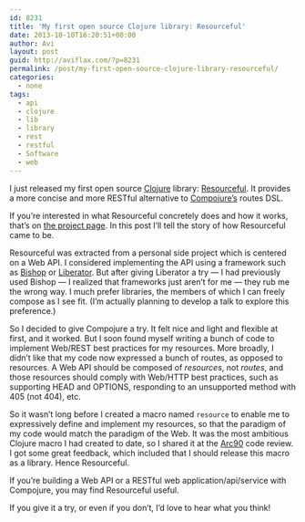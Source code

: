 ```yaml
---
id: 8231
title: 'My first open source Clojure library: Resourceful'
date: 2013-10-10T16:20:51+00:00
author: Avi
layout: post
guid: http://aviflax.com/?p=8231
permalink: /post/my-first-open-source-clojure-library-resourceful/
categories:
  - none
tags:
  - api
  - clojure
  - lib
  - library
  - rest
  - restful
  - Software
  - web
---
```

I just released my first open source [Clojure](http://clojure.org) library: [Resourceful](https://github.com/aviflax/resourceful). It provides a more concise and more RESTful alternative to [Compojure’s](https://github.com/weavejester/compojure/) routes DSL.

If you’re interested in what Resourceful concretely does and how it works, that’s on [the project page](https://github.com/aviflax/resourceful). In this post I’ll tell the story of how Resourceful came to be.

Resourceful was extracted from a personal side project which is centered on a Web API. I considered implementing the API using a framework such as [Bishop](https://github.com/cmiles74/bishop) or [Liberator](http://clojure-liberator.github.io/liberator/). But after giving Liberator a try — I had previously used Bishop — I realized that frameworks just aren’t for me — they rub me the wrong way. I much prefer libraries, the members of which I can freely compose as I see fit. (I’m actually planning to develop a talk to explore this preference.)

So I decided to give Compojure a try. It felt nice and light and flexible at first, and it worked. But I soon found myself writing a bunch of code to implement Web/REST best practices for my resources. More broadly, I didn’t like that my code now expressed a bunch of routes, as opposed to resources. A Web API should be composed of _resources_, not _routes_, and those resources should comply with Web/HTTP best practices, such as supporting HEAD and OPTIONS, responding to an unsupported method with 405 (not 404), etc.

So it wasn’t long before I created a macro named `resource` to enable me to expressively define and implement my resources, so that the paradigm of my code would match the paradigm of the Web. It was the most ambitious Clojure macro I had created to date, so I shared it at the [Arc90](http://arc90.com/) code review. I got some great feedback, which included that I should release this macro as a library. Hence Resourceful.

If you’re building a Web API or a RESTful web application/api/service with Compojure, you may find Resourceful useful.

If you give it a try, or even if you don’t, I’d love to hear what you think!